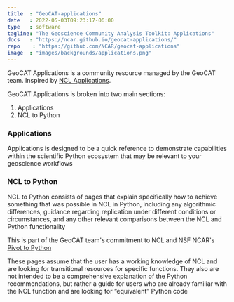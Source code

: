 ```yaml
---
title  : "GeoCAT-applications"
date   : 2022-05-03T09:23:17-06:00
type   : software
tagline: "The Geoscience Community Analysis Toolkit: Applications"
docs   : "https://ncar.github.io/geocat-applications/"
repo    : "https://github.com/NCAR/geocat-applications"
image  : "images/backgrounds/applications.png"
---
```


GeoCAT Applications is a community resource managed by the GeoCAT team. Inspired by
[NCL Applications](https://www.ncl.ucar.edu/Applications/).

GeoCAT Applications is broken into two main sections:
1. Applications
2. NCL to Python

### Applications
Applications is designed to be a quick reference to demonstrate capabilities within the scientific
Python ecosystem that may be relevant to your geoscience workflows

### NCL to Python
NCL to Python consists of pages that explain specifically how to achieve something that was possible
in NCL in Python, including any algorithmic differences, guidance regarding replication under different
conditions or circumstances, and any other relevant comparisons between the NCL and Python functionality

This is part of the GeoCAT team's commitment to NCL and NSF NCAR's [Pivot to Python](https://www.ncl.ucar.edu/Document/Pivot_to_Python/)

These pages assume that the user has a working knowledge of NCL and are looking for transitional
resources for specific functions. They also are not intended to be a comprehensive explanation of
the Python recommendations, but rather a guide for users who are already familiar with the NCL
function and are looking for “equivalent” Python code

